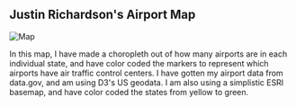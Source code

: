 ## Justin Richardson's Airport Map

![Map](Images/map.jpg)


In this map, I have made a choropleth out of how many airports are in each individual state, and have color coded the markers to represent which airports have air traffic control centers. I have gotten my airport data from data.gov, and am using D3's US geodata. I am also using a simplistic ESRI basemap, and have color coded the states from yellow to green.
